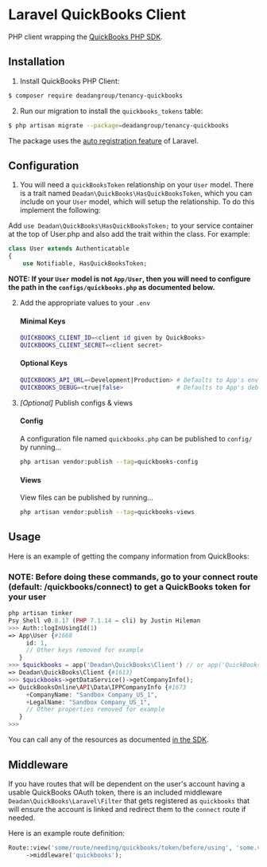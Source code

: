 # Laravel QuickBooks Client

PHP client wrapping the [QuickBooks PHP SDK](https://github.com/intuit/QuickBooks-V3-PHP-SDK).

## Installation

1. Install QuickBooks PHP Client:

```bash
$ composer require deadangroup/tenancy-quickbooks
```

2. Run our migration to install the `quickbooks_tokens` table:

```bash
$ php artisan migrate --package=deadangroup/tenancy-quickbooks
```

The package uses the [auto registration feature](https://laravel.com/docs/packages#package-discovery) of Laravel.

## Configuration

1. You will need a ```quickBooksToken``` relationship on your ```User``` model.  There is a trait named ```Deadan\QuickBooks\HasQuickBooksToken```, which you can include on your ```User``` model, which will setup the relationship. To do this implement the following:

Add ```use Deadan\QuickBooks\HasQuickBooksToken;``` to your service container at the top of User.php
and also add the trait within the class. For example:

```php
class User extends Authenticatable
{
    use Notifiable, HasQuickBooksToken;
```
    
**NOTE: If your ```User``` model is not ```App/User```, then you will need to configure the path in the ```configs/quickbooks.php``` as documented below.**

2. Add the appropriate values to your ```.env```

    #### Minimal Keys
    ```bash
    QUICKBOOKS_CLIENT_ID=<client id given by QuickBooks>
    QUICKBOOKS_CLIENT_SECRET=<client secret>
    ```

    #### Optional Keys
    ```bash
    QUICKBOOKS_API_URL=<Development|Production> # Defaults to App's env value
    QUICKBOOKS_DEBUG=<true|false>               # Defaults to App's debug value
    ```

3. _[Optional]_ Publish configs & views

    #### Config
    A configuration file named ```quickbooks.php``` can be published to ```config/``` by running...
    
    ```bash
    php artisan vendor:publish --tag=quickbooks-config
    ```
    
    #### Views
    View files can be published by running...
    
    ```bash
    php artisan vendor:publish --tag=quickbooks-views
    ```

## Usage

Here is an example of getting the company information from QuickBooks:

### NOTE: Before doing these commands, go to your connect route (default: /quickbooks/connect) to get a QuickBooks token for your user

```php
php artisan tinker
Psy Shell v0.8.17 (PHP 7.1.14 — cli) by Justin Hileman
>>> Auth::logInUsingId(1)
=> App\User {#1668
     id: 1,
     // Other keys removed for example
   }
>>> $quickbooks = app('Deadan\QuickBooks\Client') // or app('QuickBooks')
=> Deadan\QuickBooks\Client {#1613}
>>> $quickbooks->getDataService()->getCompanyInfo();
=> QuickBooksOnline\API\Data\IPPCompanyInfo {#1673
     +CompanyName: "Sandbox Company_US_1",
     +LegalName: "Sandbox Company_US_1",
     // Other properties removed for example
   }
>>>
```

You can call any of the resources as documented [in the SDK](https://intuit.github.io/QuickBooks-V3-PHP-SDK/quickstart.html).

## Middleware

If you have routes that will be dependent on the user's account having a usable QuickBooks OAuth token, there is an included middleware ```Deadan\QuickBooks\Laravel\Filter``` that gets registered as ```quickbooks``` that will ensure the account is linked and redirect them to the `connect` route if needed.

Here is an example route definition:

```php
Route::view('some/route/needing/quickbooks/token/before/using', 'some.view')
     ->middleware('quickbooks');
```
